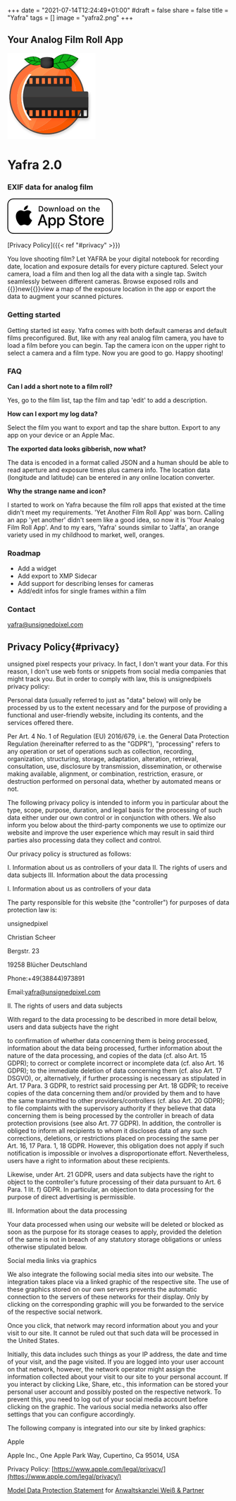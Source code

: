 +++
date = "2021-07-14T12:24:49+01:00"
#draft = false
share = false
title = "Yafra"
tags = []
image = "yafra2.png"
+++

## Your Analog Film Roll App


![](yafra2.png)

# Yafra 2.0

### EXIF data for analog film


[AppstoreLogo]: Download_on_the_App_Store_Badge_US-UK_RGB_wht_092917.svg
[![AppstoreLogo]](https://apps.apple.com/us/app/yafra-exif-for-analog-film/id1449374795)


[Privacy Policy]({{< ref "#privacy" >}})

You love shooting film? Let YAFRA be your digital notebook for recording date, location and exposure details for every picture captured. Select your camera, load a film and then log all the data with a single tap. Switch seamlessly between different cameras. Browse exposed rolls and {{<super>}}new{{</super>}}view a map of the exposure location in the app or export the data to augment your scanned pictures.

### Getting started

Getting started ist easy. Yafra comes with both default cameras and default films preconfigured. But, like with any real analog film camera, you have to load a film before you can begin.
Tap the camera icon on the upper right to select a camera and a film type. Now you are good to go. Happy shooting!

### FAQ

__Can I add a short note to a film roll?__

Yes, go to the film list, tap the film and tap 'edit' to add a description.

__How can I export my log data?__

Select the film you want to export and tap the share button. Export to any app on your device or an Apple Mac.

__The exported data looks gibberish, now what?__

The data is encoded in a format called JSON and a human should be able to read aperture and exposure times plus camera info. The location data (longitude and latitude) can be entered in any online location converter.


__Why the strange name and icon?__

I started to work on Yafra because the film roll apps that existed at the time didn't meet my requirements. 'Yet Another Film Roll App' was born. Calling an app 'yet another' didn't seem like a good idea, so now it is 'Your Analog Film Roll App'. 
And to my ears, 'Yafra' sounds similar to 'Jaffa', an orange variety used in my childhood to market, well, oranges.

### Roadmap

- Add a widget
- Add export to XMP Sidecar
- Add support for describing lenses for cameras
- Add/edit infos for single frames within a film

### Contact

yafra@unsignedpixel.com




## Privacy Policy{#privacy}

unsigned pixel respects your privacy. In fact, I don't want your data. For this reason, I don't use web fonts or snippets from social media companies that might track you. But in order to comply with law, this is unsignedpixels privacy policy:



Personal data (usually referred to just as "data" below) will only be processed by us to the extent necessary and for the purpose of providing a functional and user-friendly website, including its contents, and the services offered there.

Per Art. 4 No. 1 of Regulation (EU) 2016/679, i.e. the General Data Protection Regulation (hereinafter referred to as the "GDPR"), "processing" refers to any operation or set of operations such as collection, recording, organization, structuring, storage, adaptation, alteration, retrieval, consultation, use, disclosure by transmission, dissemination, or otherwise making available, alignment, or combination, restriction, erasure, or destruction performed on personal data, whether by automated means or not.

The following privacy policy is intended to inform you in particular about the type, scope, purpose, duration, and legal basis for the processing of such data either under our own control or in conjunction with others. We also inform you below about the third-party components we use to optimize our website and improve the user experience which may result in said third parties also processing data they collect and control.

Our privacy policy is structured as follows:

I. Information about us as controllers of your data
II. The rights of users and data subjects
III. Information about the data processing

I. Information about us as controllers of your data

The party responsible for this website (the "controller") for purposes of data protection law is:

unsignedpixel

Christian Scheer

Bergstr. 23

19258 Blücher
Deutschland

Phone:+49(38844)973891

Email:yafra@unsignedpixel.com

II. The rights of users and data subjects

With regard to the data processing to be described in more detail below, users and data subjects have the right

to confirmation of whether data concerning them is being processed, information about the data being processed, further information about the nature of the data processing, and copies of the data (cf. also Art. 15 GDPR);
to correct or complete incorrect or incomplete data (cf. also Art. 16 GDPR);
to the immediate deletion of data concerning them (cf. also Art. 17 DSGVO), or, alternatively, if further processing is necessary as stipulated in Art. 17 Para. 3 GDPR, to restrict said processing per Art. 18 GDPR;
to receive copies of the data concerning them and/or provided by them and to have the same transmitted to other providers/controllers (cf. also Art. 20 GDPR);
to file complaints with the supervisory authority if they believe that data concerning them is being processed by the controller in breach of data protection provisions (see also Art. 77 GDPR).
In addition, the controller is obliged to inform all recipients to whom it discloses data of any such corrections, deletions, or restrictions placed on processing the same per Art. 16, 17 Para. 1, 18 GDPR. However, this obligation does not apply if such notification is impossible or involves a disproportionate effort. Nevertheless, users have a right to information about these recipients.

Likewise, under Art. 21 GDPR, users and data subjects have the right to object to the controller's future processing of their data pursuant to Art. 6 Para. 1 lit. f) GDPR. In particular, an objection to data processing for the purpose of direct advertising is permissible.

III. Information about the data processing

Your data processed when using our website will be deleted or blocked as soon as the purpose for its storage ceases to apply, provided the deletion of the same is not in breach of any statutory storage obligations or unless otherwise stipulated below.

Social media links via graphics

We also integrate the following social media sites into our website. The integration takes place via a linked graphic of the respective site. The use of these graphics stored on our own servers prevents the automatic connection to the servers of these networks for their display. Only by clicking on the corresponding graphic will you be forwarded to the service of the respective social network.

Once you click, that network may record information about you and your visit to our site. It cannot be ruled out that such data will be processed in the United States.

Initially, this data includes such things as your IP address, the date and time of your visit, and the page visited. If you are logged into your user account on that network, however, the network operator might assign the information collected about your visit to our site to your personal account. If you interact by clicking Like, Share, etc., this information can be stored your personal user account and possibly posted on the respective network. To prevent this, you need to log out of your social media account before clicking on the graphic. The various social media networks also offer settings that you can configure accordingly.


The following company is integrated into our site by linked graphics:

Apple

Apple Inc., One Apple Park Way, Cupertino, Ca 95014, USA

Privacy Policy: [https://www.apple.com/legal/privacy/](https://www.apple.com/legal/privacy/)

[Model Data Protection Statement](https://www.ratgeberrecht.eu/leistungen/muster-datenschutzerklaerung.html) for [Anwaltskanzlei Weiß & Partner](https://www.ratgeberrecht.eu/)